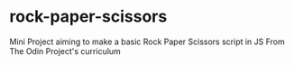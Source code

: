 # rock-paper-scissors
Mini Project aiming to make a basic Rock Paper Scissors script in JS From The Odin Project's curriculum
